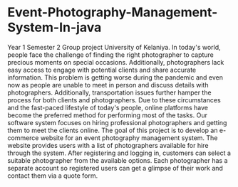 # Event-Photography-Management-System-In-java
Year 1 Semester 2 Group project University of Kelaniya.
In today's world, people face the challenge of finding the right photographer to 
capture precious moments on special occasions. Additionally, photographers lack 
easy access to engage with potential clients and share accurate information. This 
problem is getting worse during the pandemic and even now as people are unable 
to meet in person and discuss details with photographers. Additionally, 
transportation issues further hamper the process for both clients and 
photographers. Due to these circumstances and the fast-paced lifestyle of today's 
people, online platforms have become the preferred method for performing most 
of the tasks. Our software system focuses on hiring professional photographers 
and getting them to meet the clients online. The goal of this project is to develop 
an e-commerce website for an event photography management system. The 
website provides users with a list of photographers available for hire through the 
system. After registering and logging in, customers can select a suitable 
photographer from the available options. Each photographer has a separate 
account so registered users can get a glimpse of their work and contact them via a 
quote form.
